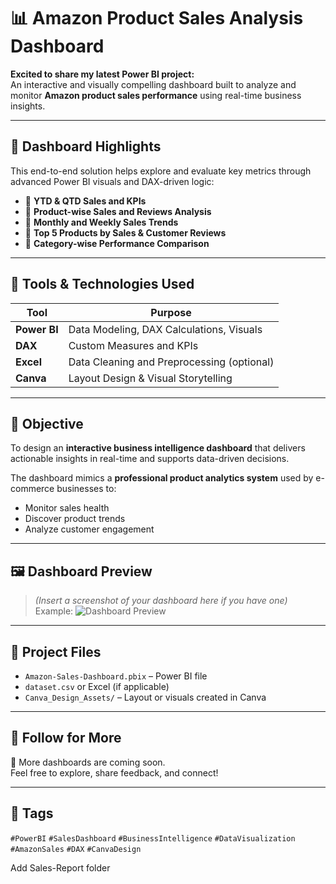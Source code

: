 # 📊 Amazon Product Sales Analysis Dashboard

**Excited to share my latest Power BI project:**  
An interactive and visually compelling dashboard built to analyze and monitor **Amazon product sales performance** using real-time business insights.

---

## 🚀 Dashboard Highlights

This end-to-end solution helps explore and evaluate key metrics through advanced Power BI visuals and DAX-driven logic:

- 🔹 **YTD & QTD Sales and KPIs**
- 🔹 **Product-wise Sales and Reviews Analysis**
- 🔹 **Monthly and Weekly Sales Trends**
- 🔹 **Top 5 Products by Sales & Customer Reviews**
- 🔹 **Category-wise Performance Comparison**

---

## 📌 Tools & Technologies Used

| Tool          | Purpose                                 |
|---------------|------------------------------------------|
| **Power BI**  | Data Modeling, DAX Calculations, Visuals |
| **DAX**       | Custom Measures and KPIs                 |
| **Excel**     | Data Cleaning and Preprocessing (optional) |
| **Canva**     | Layout Design & Visual Storytelling      |

---

## 🎯 Objective

To design an **interactive business intelligence dashboard** that delivers actionable insights in real-time and supports data-driven decisions.

The dashboard mimics a **professional product analytics system** used by e-commerce businesses to:
- Monitor sales health
- Discover product trends
- Analyze customer engagement

---

## 🖼 Dashboard Preview

> *(Insert a screenshot of your dashboard here if you have one)*  
> Example:
> ![Dashboard Preview](preview-image.png)

---

## 📁 Project Files

- `Amazon-Sales-Dashboard.pbix` – Power BI file
- `dataset.csv` or Excel (if applicable)
- `Canva_Design_Assets/` – Layout or visuals created in Canva

---

## 📢 Follow for More

📌 More dashboards are coming soon.  
Feel free to explore, share feedback, and connect!

---

## 🔖 Tags

`#PowerBI` `#SalesDashboard` `#BusinessIntelligence` `#DataVisualization` `#AmazonSales` `#DAX` `#CanvaDesign`

Add Sales-Report folder
